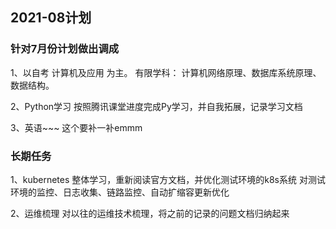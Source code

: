 ## 2021-08计划
### 针对7月份计划做出调成
1、以自考 计算机及应用 为主。
有限学科： 计算机网络原理、数据库系统原理、数据结构。


2、Python学习
    按照腾讯课堂进度完成Py学习，并自我拓展，记录学习文档
    
3、英语~~~
这个要补一补emmm

### 长期任务
1、kubernetes 整体学习，重新阅读官方文档，并优化测试环境的k8s系统
    对测试环境的监控、日志收集、链路监控、自动扩缩容更新优化

2、运维梳理
    对以往的运维技术梳理，将之前的记录的问题文档归纳起来
    
